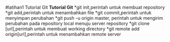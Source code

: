 #latihan1 Tutorial Git
**Tutorial Git**
*git init,perintah untuk membuat repository
*git add,perintah untuk menambahkan file
*git commit,perintah untuk menyimpan perubahan
*git push -u origin master, perintah untuk mengirim perubahan pada repository local menuju server repository
*git clone [url],perintah untuk membuat working directory
*git remote add origin[url],perintah untuk menambahkan remote server
